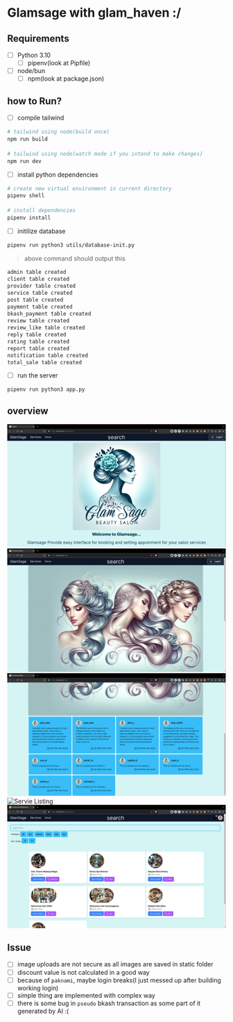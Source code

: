 # Glamsage with glam_haven :/

## Requirements

- [ ] Python 3.10
  - [ ] pipenv(look at Pipfile)
- [ ] node/bun
  - [ ] npm(look at package.json)

## how to Run?

- [ ] compile tailwind

```sh
# tailwind using node(build once)
npm run build

# tailwind using node(watch mode if you intend to make changes)
npm run dev

```

- [ ] install python dependencies

```sh
# create new virtual environment in current directory
pipenv shell

# install dependencies
pipenv install
```

- [ ] initilize database

```sh
pipenv run python3 utils/database-init.py
```

> above command should output this

```text
admin table created
client table created
provider table created
service table created
post table created
payment table created
bkash_payment table created
review table created
review_like table created
reply table created
rating table created
report table created
notification table created
total_sale table created
```

- [ ] run the server

```sh
pipenv run python3 app.py
```

## overview

![About Page with Brand Info](./sample/about.png)
![Home Slide show](./sample/home-page-1.png)
![Home page with user Post](./sample/home-page-2.png)
![Servie Listing](./sample/service-page)
![Responsive Search Page](./sample/search.png)

## Issue

- [ ] image uploads are not secure as all images are saved in static folder
- [ ] discount value is not calculated in a good way
- [ ] because of `paknami`, maybe login breaks(I just messed up after building working login)
- [ ] simple thing are implemented with complex way
- [ ] there is some bug in `pseudo` bkash transaction as some part of it generated by AI :(
